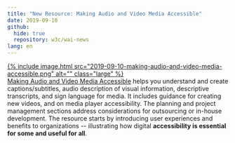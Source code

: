 ```yaml
---
title: "New Resource: Making Audio and Video Media Accessible"
date: 2019-09-10
github:
  hide: true
  repository: w3c/wai-news
lang: en
---
```


[{% include image.html src="2019-09-10-making-audio-and-video-media-accessible.png" alt="" class="large" %}<br>Making Audio and Video Media Accessible](/media/av/) helps you understand and create captions/subtitles, audio description of visual information, descriptive transcripts, and sign language for media. It includes guidance for creating new videos, and on media player accessibility. The planning and project management sections address considerations for outsourcing or in-house development. The resource starts by introducing user experiences and benefits to organizations -- illustrating how digital **accessibility is essential for some and useful for all**.